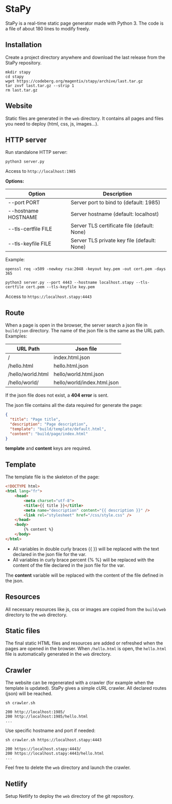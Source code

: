 # StaPy

StaPy is a real-time static page generator made with Python 3. The code is a file of about 180 lines to modify freely.

## Installation

Create a project directory anywhere and download the last release from the StaPy repository.

```shell
mkdir stapy
cd stapy
wget https://codeberg.org/magentix/stapy/archive/last.tar.gz
tar zxvf last.tar.gz --strip 1
rm last.tar.gz
```

## Website

Static files are generated in the `web` directory. It contains all pages and files you need to deploy (html, css, js, images...).

## HTTP server

Run standalone HTTP server:

```shell
python3 server.py
```

Access to `http://localhost:1985`

**Options:**

| Option              | Description                                 |
| ------------------- | ------------------------------------------- |
| --port PORT         | Server port to bind to (default: 1985)      |
| --hostname HOSTNAME | Server hostname (default: localhost)        |
| --tls-certfile FILE | Server TLS certificate file (default: None) |
| --tls-keyfile FILE  | Server TLS private key file (default: None) |

Example:

```shell
openssl req -x509 -newkey rsa:2048 -keyout key.pem -out cert.pem -days 365
```

```shell
python3 server.py --port 4443 --hostname localhost.stapy --tls-certfile cert.pem --tls-keyfile key.pem
```

Access to `https://localhost.stapy:4443`

## Route

When a page is open in the browser, the server search a json file in `build/json` directory. The name of the json file is the same as the URL path. Examples:

| URL Path          | Json file                   |
| ----------------- | --------------------------- |
| /                 | index.html.json             |
| /hello.html       | hello.html.json             |
| /hello/world.html | hello/world.html.json       |
| /hello/world/     | hello/world/index.html.json |

If the json file does not exist, a **404 error** is sent.

The json file contains all the data required for generate the page:

```json
{
  "title": "Page title",
  "description": "Page description",
  "template": "build/template/default.html",
  "content": "build/page/index.html"
}
```

**template** and **content** keys are required.

## Template

The template file is the skeleton of the page:

```html
<!DOCTYPE html>
<html lang="fr">
    <head>
        <meta charset="utf-8">
        <title>{{ title }}</title>
        <meta name="description" content="{{ description }}" />
        <link rel="stylesheet" href="/css/style.css" />
    </head>
    <body>
        {% content %}
    </body>
</html>
```

* All variables in double curly braces {{ }} will be replaced with the text declared in the json file for the var.
* All variables in curly brace percent {% %} will be replaced with the content of the file declared in the json file for the var.

The **content** variable will be replaced with the content of the file defined in the json.

## Resources

All necessary resources like js, css or images are copied from the `build/web` directory to the `web` directory.

## Static files

The final static HTML files and resources are added or refreshed when the pages are opened in the browser. When `/hello.html` is open, the `hello.html` file is automatically generated in the `web` directory.

## Crawler

The website can be regenerated with a crawler (for example when the template is updated). StaPy gives a simple cURL crawler. All declared routes (json) will be reached.

```
sh crawler.sh

200 http://localhost:1985/
200 http://localhost:1985/hello.html
...
```

Use specific hostname and port if needed:

```
sh crawler.sh https://localhost.stapy:4443

200 https://localhost.stapy:4443/
200 https://localhost.stapy:4443/hello.html
...
```

Feel free to delete the `web` directory and launch the crawler.

## Netlify

Setup Netlify to deploy the `web` directory of the git repository.

